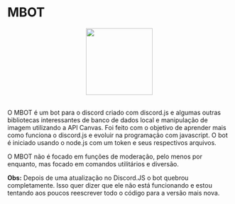 # MBOT

<div align="center">
<img align="center" src="https://i.imgur.com/9Eb1KR8.png" width="150px" height="150px">
</div> <br />

O MBOT é um bot para o discord criado com discord.js e algumas outras bibliotecas interessantes de banco de dados local e manipulação de imagem utilizando a API Canvas. Foi feito com o objetivo de aprender mais como funciona o discord.js e evoluir na programação com javascript. O bot é iniciado usando o node.js com um token e seus respectivos arquivos.

O MBOT não é focado em funções de moderação, pelo menos por enquanto, mas focado em comandos utilitários e diversão.

**Obs:** Depois de uma atualização no Discord.JS o bot quebrou completamente. Isso quer dizer que ele não está funcionando e estou tentando aos poucos reescrever todo o código para a versão mais nova.

